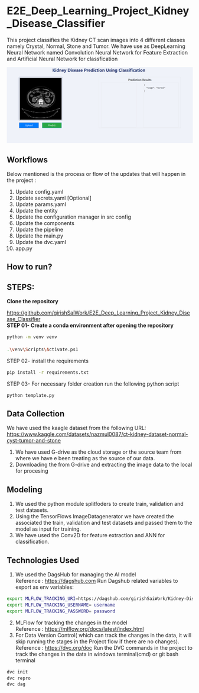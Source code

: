 # E2E_Deep_Learning_Project_Kidney_Disease_Classifier

This project classifies the Kidney CT scan images into 4 different classes namely Crystal, Normal, Stone and Tumor.
We have use as DeepLearning Neural Network named Convolution Neural Network for Feature Extraction and Artificial Neural Network for classfication

<img src="image.png" alt="Predicted Image">

## Workflows
Below mentioned is the process or flow of the updates that will happen in the project : 
1. Update config.yaml
2. Update secrets.yaml [Optional]
3. Update params.yaml
4. Update the entity
5. Update the configuration manager in src config
6. Update the components
7. Update the pipeline
8. Update the main.py
9. Update the dvc.yaml
10. app.py

## How to run?
## STEPS:
<b>Clone the repository</b>

https://github.com/girishSaiWork/E2E_Deep_Learning_Project_Kidney_Disease_Classifier <br>
<b>
STEP 01- Create a conda environment after opening the repository</b><br>
```bash
python -m venv venv

.\venv\Scripts\Activate.ps1
```
STEP 02- install the requirements
```bash
pip install -r requirements.txt
```
STEP 03- For necessary folder creation run the following python script
```bash
python template.py
```
## Data Collection
We have used the kaagle dataset from the following URL: <br>
https://www.kaggle.com/datasets/nazmul0087/ct-kidney-dataset-normal-cyst-tumor-and-stone<br>

1) We have used G-drive as the cloud storage or the source team from where we have e been treating as the source of our data.
2) Downloading the from G-drive and extracting the image data to the local for procesing

## Modeling
1) We used the python module splitfoders to create train, validation and test datasets.
2) Using the TensorFlows ImageDatagenerator we have created the associated the train, validation and test datasets and passed them to the model as input for training.
3) We have used the Conv2D for feature extraction and ANN for classification.

## Technologies Used
1) We used the DagsHub for managing the AI model<br>
Reference : https://dagshub.com
Run Dagshub related variables to export as env variables:
```bash
export MLFLOW_TRACKING_URI=https://dagshub.com/girishSaiWork/Kidney-Disease-Classification-MLflow-DVC.mlflow
export MLFLOW_TRACKING_USERNAME= username
export MLFLOW_TRACKING_PASSWORD= password
```

2) MLFlow for tracking the changes in the model<br>
Reference : https://mlflow.org/docs/latest/index.html
3) For Data Version Control( which can track the changes in the data, it will skip running the stages in the Project flow if there are no changes).<br>
Reference : https://dvc.org/doc
Run the DVC commands in the project to track the changes in the data in windows terminal(cmd) or git bash terminal<br>
```bash
dvc init
dvc repro
dvc dag
```

